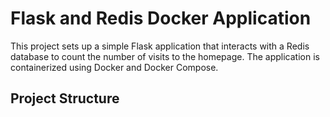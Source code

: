 # Flask and Redis Docker Application

This project sets up a simple Flask application that interacts with a Redis database to count the number of visits to the homepage. The application is containerized using Docker and Docker Compose.

## Project Structure


